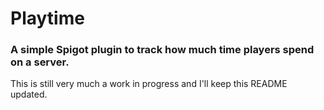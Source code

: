 # Playtime
### A simple Spigot plugin to track how much time players spend on a server.

This is still very much a work in progress and I'll keep this README updated.